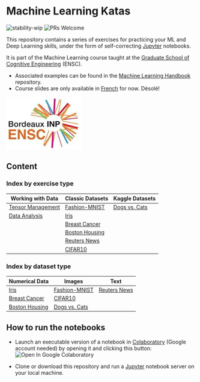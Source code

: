 # Machine Learning Katas

![stability-wip](https://img.shields.io/badge/stability-work_in_progress-lightgrey.svg)
![PRs Welcome](https://img.shields.io/badge/PRs-welcome-brightgreen.svg)

This repository contains a series of exercises for practicing your ML and Deep Learning skills, under the form of self-correcting [Jupyter](https://jupyter.org/) notebooks.

It is part of the Machine Learning course taught at the [Graduate School of Cognitive Engineering](https://www.bordeaux-inp.fr/en) (ENSC).

- Associated examples can be found in the [Machine Learning Handbook](https://github.com/bpesquet/machine-learning-handbook) repository.
- Course slides are only available in [French](https://www.bpesquet.fr/slides/ia/) for now. Désolé!

[![ENSC logo](ensc-logo.jpg)](https://www.bordeaux-inp.fr/en)

## Content

### Index by exercise type

|Working with Data|Classic Datasets|Kaggle Datasets|
|-|-|-|
|[Tensor Management](http://nbviewer.jupyter.org/github/bpesquet/machine-learning-katas/blob/master/data/Tensor_Management.ipynb)|[Fashion-MNIST](http://nbviewer.jupyter.org/github/bpesquet/machine-learning-katas/blob/master/classic-datasets/Fashion_MNIST.ipynb)|[Dogs vs. Cats](http://nbviewer.jupyter.org/github/bpesquet/machine-learning-katas/blob/master/kaggle-datasets/Dogs_vs_Cats.ipynb)|
|[Data Analysis](http://nbviewer.jupyter.org/github/bpesquet/machine-learning-katas/blob/master/data/Data_Analysis.ipynb)|[Iris](http://nbviewer.jupyter.org/github/bpesquet/machine-learning-katas/blob/master/classic-datasets/Iris.ipynb)||
||[Breast Cancer](http://nbviewer.jupyter.org/github/bpesquet/machine-learning-katas/blob/master/classic-datasets/Breast_Cancer.ipynb)||
||[Boston Housing](http://nbviewer.jupyter.org/github/bpesquet/machine-learning-katas/blob/master/classic-datasets/Boston_Housing.ipynb)||
||[Reuters News](http://nbviewer.jupyter.org/github/bpesquet/machine-learning-katas/blob/master/classic-datasets/Reuters_News.ipynb)||
||[CIFAR10](http://nbviewer.jupyter.org/github/bpesquet/machine-learning-katas/blob/master/classic-datasets/CIFAR10.ipynb)||

### Index by dataset type

|Numerical Data|Images|Text|
|-|-|-|
|[Iris](http://nbviewer.jupyter.org/github/bpesquet/machine-learning-katas/blob/master/classic-datasets/Iris.ipynb)|[Fashion-MNIST](http://nbviewer.jupyter.org/github/bpesquet/machine-learning-katas/blob/master/classic-datasets/Fashion_MNIST.ipynb)|[Reuters News](http://nbviewer.jupyter.org/github/bpesquet/machine-learning-katas/blob/master/classic-datasets/Reuters_News.ipynb)|
|[Breast Cancer](http://nbviewer.jupyter.org/github/bpesquet/machine-learning-katas/blob/master/classic-datasets/Breast_Cancer.ipynb)|[CIFAR10](http://nbviewer.jupyter.org/github/bpesquet/machine-learning-katas/blob/master/classic-datasets/CIFAR10.ipynb)||
|[Boston Housing](http://nbviewer.jupyter.org/github/bpesquet/machine-learning-katas/blob/master/classic-datasets/Boston_Housing.ipynb)|[Dogs vs. Cats](http://nbviewer.jupyter.org/github/bpesquet/machine-learning-katas/blob/master/kaggle-datasets/Dogs_vs_Cats.ipynb)||

## How to run the notebooks

- Launch an executable version of a notebook in [Colaboratory](https://colab.research.google.com/) (Google account needed) by opening it and clicking this button: ![Open In Google Colaboratory](https://colab.research.google.com/assets/colab-badge.svg)

- Clone or download this repository and run a [Jupyter](https://jupyter.org/) notebook server on your local machine.
